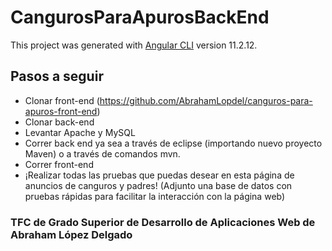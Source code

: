 # CangurosParaApurosBackEnd

This project was generated with [Angular CLI](https://github.com/angular/angular-cli) version 11.2.12.

## Pasos a seguir

- Clonar front-end (https://github.com/AbrahamLopdel/canguros-para-apuros-front-end)
- Clonar back-end
- Levantar Apache y MySQL
- Correr back end ya sea a través de eclipse (importando nuevo proyecto Maven) o a través de comandos mvn.
- Correr front-end
- ¡Realizar todas las pruebas que puedas desear en esta página de anuncios de canguros y padres! (Adjunto una base de datos con pruebas rápidas para facilitar la interacción con la página web) 

### TFC de Grado Superior de Desarrollo de Aplicaciones Web de Abraham López Delgado

